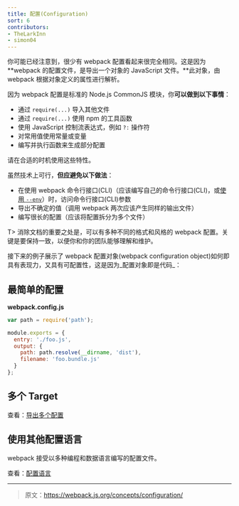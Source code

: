```yaml
---
title: 配置(Configuration)
sort: 6
contributors:
- TheLarkInn
- simon04
---
```


你可能已经注意到，很少有 webpack 配置看起来很完全相同。这是因为 **webpack 的配置文件，是导出一个对象的 JavaScript 文件。**此对象，由 webpack 根据对象定义的属性进行解析。

因为 webpack 配置是标准的 Node.js CommonJS 模块，你**可以做到以下事情**：

* 通过 `require(...)` 导入其他文件
* 通过 `require(...)` 使用 npm 的工具函数
* 使用 JavaScript 控制流表达式，例如 `?:` 操作符
* 对常用值使用常量或变量
* 编写并执行函数来生成部分配置

请在合适的时机使用这些特性。

虽然技术上可行，**但应避免以下做法**：

* 在使用 webpack 命令行接口(CLI)（应该编写自己的命令行接口(CLI)，或[使用 `--env`](/configuration/configuration-types/)）时，访问命令行接口(CLI)参数
* 导出不确定的值（调用 webpack 两次应该产生同样的输出文件）
* 编写很长的配置（应该将配置拆分为多个文件）

T> 消除文档的重要之处是，可以有多种不同的格式和风格的 webpack 配置。关键是要保持一致，以便你和你的团队能够理解和维护。

接下来的例子展示了 webpack 配置对象(webpack configuration object)如何即具有表现力，又具有可配置性，这是因为_配置对象即是代码_：

## 最简单的配置

**webpack.config.js**

```javascript
var path = require('path');

module.exports = {
  entry: './foo.js',
  output: {
    path: path.resolve(__dirname, 'dist'),
    filename: 'foo.bundle.js'
  }
};
```

## 多个 Target

查看：[导出多个配置](/configuration/configuration-types/#exporting-multiple-configurations)

## 使用其他配置语言

webpack 接受以多种编程和数据语言编写的配置文件。

查看：[配置语言](/configuration/configuration-languages/)

***

> 原文：https://webpack.js.org/concepts/configuration/
